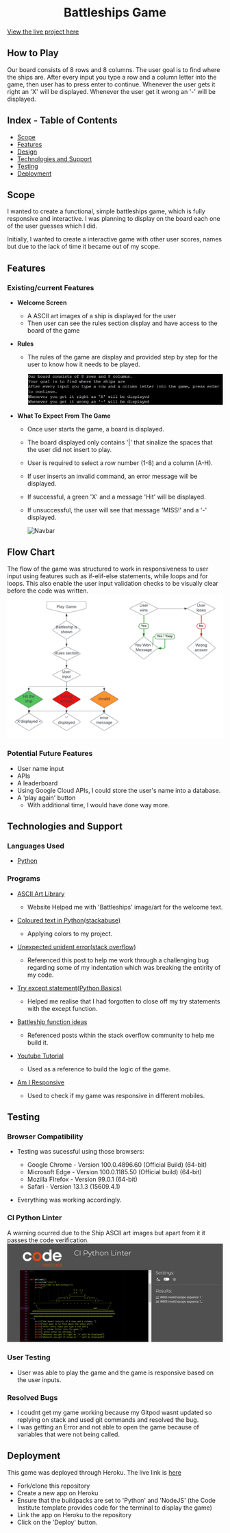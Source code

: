 <h1 align="center"> Battleships Game </h1>

[View the live project here](https://battleshipprojct3.herokuapp.com/)

<h2> How to Play </h2>
    Our board consists of 8 rows and 8 columns.
    The user goal is to find where the ships are.
    After every input you type a row and a column letter into the game, then user has to press enter to continue.
    Whenever the user gets it right an 'X' will be displayed.
    Whenever the user get it wrong an '-' will be displayed.


## Index - Table of Contents
*  [Scope](#scope)
*  [Features](#features)
*  [Design](#design)
*  [Technologies and Support](#technologies-and-support)
*  [Testing](#testing)
*  [Deployment](#deployment)

## Scope

I wanted to create a functional, simple battleships game, which is fully responsive and interactive. 
I was planning to display on the board each one of the user guesses which I did.

Initially, I wanted to create a interactive game with other user scores, names but due to the lack of time it became out of my scope. 
   

## Features

   ### Existing/current Features
      
-   __Welcome Screen__

    - A  ASCII art images of a ship is displayed for the user 
    - Then user can see the rules section display and have access to the board of the game

-   __Rules__

    - The rules of the game are display and provided step by step for the user to know how it needs to be played. 

      ![Navbar](/media/rules.png)
      
-   __What To Expect From The Game__

    - Once user starts the game, a board is displayed.
    - The board displayed only contains '|' that sinalize the spaces that the user did not insert to play. 
    - User is required to select a row number (1-8) and a column (A-H). 
    - If user inserts an invalid command, an error message will be displayed.
    - If successful, a green 'X' and a message 'Hit' will be displayed. 
    - If unsuccessful, the user will see that message 'MISS!' and a '-' displayed. 

      ![Navbar]()
      
## Flow Chart
 The flow of the game was structured to work in responsiveness to user input using features such as if-elif-else statements, while loops and for loops. This also enable the user input validation checks to be visually clear before the code was written.
      ![Navbar](/media/diagram.png)

   ### Potential Future Features
   
- User name input
- APIs
- A leaderboard
- Using Google Cloud APIs, I could store the user's name into a database.
- A 'play again' button
   - With additional time, I would have done way more. 

## Technologies and Support

### Languages Used

-   [Python](https://en.wikipedia.org/wiki/python)

### Programs

-   [ASCII Art Library](https://pypi.org/project/art/)
      - Website Helped me with 'Battleships' image/art for the welcome text.

-   [Coloured text in Python(stackabuse)](https://stackabuse.com/how-to-print-colored-text-in-python/)
      - Applying colors to my project. 

-   [Unexpected unident error(stack overflow)](https://stackoverflow.com/questions/10239668/indentationerror-unexpected-unindent-why)
      - Referenced this post to help me work through a challenging bug regarding some of my indentation which was breaking the entirity of my code.

-   [Try except statement(Python Basics)](https://pythonbasics.org/try-except/)
      - Helped me realise that I had forgotten to close off my try statements with the except function.

-   [Battleship function ideas](https://codereview.stackexchange.com/questions/tagged/battleship)
      - Referenced posts within the stack overflow community to help me build it.

-   [Youtube Tutorial](https://www.youtube.com/watch?v=tF1WRCrd_HQ&t=1200s)
      - Used as a reference to build the logic of the game. 

-   [Am I Responsive](https://ui.dev/amiresponsive)
      - Used to check if my game was responsive in different mobiles.


## Testing
    
### Browser Compatibility

- Testing was sucessful using those browsers:
   
   - Google Chrome - Version 100.0.4896.60 (Official Build) (64-bit)
   - Microsoft Edge - Version 100.0.1185.50 (Official build) (64-bit)
   - Mozilla FIrefox - Version 99.0.1 (64-bit)
   - Safari - Version 13.1.3 (15609.4.1)

- Everything was working accordingly.

### CI Python Linter

A warning ocurred due to the Ship ASCII art images but apart from it it passes the code verification. 
![Navbar](/media/codeinstitutepythonlinter.png)


### User Testing

- User was able to play the game and the game is responsive based on the user inputs. 
### Resolved Bugs

- I coudnt get my game working because my Gitpod wasnt updated so replying on stack and used git commands and resolved the bug.
- I was getting an Error and not able to open the game because of variables that were not being called. 
## Deployment

This game was deployed through Heroku. The live link is [here](https://battleshipprojct3.herokuapp.com/)

- Fork/clone this repository
- Create a new app on Heroku
- Ensure that the buildpacks are set to 'Python' and 'NodeJS' (the Code Institute template provides code for the terminal to display the game)
- Link the app on Heroku to the repository
- Click on the 'Deploy' button.